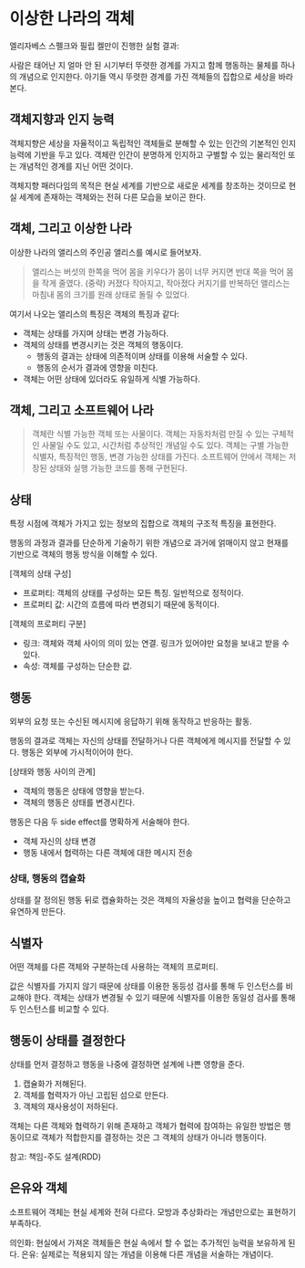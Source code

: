 # 이상한 나라의 객체

엘리자베스 스펠크와 필립 켈만이 진행한 실험 결과: 

사람은 태어난 지 얼마 안 된 시기부터 뚜렷한 경계를 가지고 함께 행동하는 물체를 하나의 개념으로 인지한다. 아기들 역시 뚜렷한 경계를 가진 객체들의 집합으로 세상을 바라본다.

## 객체지향과 인지 능력

객체지향은 세상을 자율적이고 독립적인 객체들로 분해할 수 있는 인간의 기본적인 인지 능력에 기반을 두고 있다. 객체란 인간이 분명하게 인지하고 구별할 수 있는 물리적인 또는 개념적인 경계를 지닌 어떤 것이다.

객체지향 패러다임의 목적은 현실 세계를 기반으로 새로운 세계를 창조하는 것이므로 현실 세계에 존재하는 객체와는 전혀 다른 모습을 보이곤 한다.

## 객체, 그리고 이상한 나라

이상한 나라의 앨리스의 주인공 앨리스를 예시로 들어보자.

> 앨리스는 버섯의 한쪽을 먹어 몸을 키우다가 몸이 너무 커지면 반대 쪽을 먹어 몸을 작게 줄였다.
(중략)
커졌다 작아지고, 작아졌다 커지기를 반복하던 앨리스는 마침내 몸의 크기를 원래 상태로 돌릴 수 있었다.

여기서 나오는 앨리스의 특징은 객체의 특징과 같다:
* 객체는 상태를 가지며 상태는 변경 가능하다.
* 객체의 상태를 변경시키는 것은 객체의 행동이다.
  * 행동의 결과는 상태에 의존적이며 상태를 이용해 서술할 수 있다.
  * 행동의 순서가 결과에 영향을 미친다.
* 객체는 어떤 상태에 있더라도 유일하게 식별 가능하다.

## 객체, 그리고 소프트웨어 나라

> 객체란 식별 가능한 객체 또는 사물이다. 객체는 자동차처럼 만질 수 있는 구체적인 사물일 수도 있고, 시간처럼 추상적인 개념일 수도 있다.
객체는 구별 가능한 식별자, 특징적인 행동, 변경 가능한 상태를 가진다.
소프트웨어 안에서 객체는 저장된 상태와 실행 가능한 코드를 통해 구현된다.

## 상태

특정 시점에 객체가 가지고 있는 정보의 집합으로 객체의 구조적 특징을 표현한다. 

행동의 과정과 결과를 단순하게 기술하기 위한 개념으로 과거에 얽매이지 않고 현재를 기반으로 객체의 행동 방식을 이해할 수 있다.

[객체의 상태 구성]
* 프로퍼티: 객체의 상태를 구성하는 모든 특징. 일반적으로 정적이다.
* 프로퍼티 값: 시간의 흐름에 따라 변경되기 때문에 동적이다.
  
[객체의 프로퍼티 구분]
* 링크: 객체와 객체 사이의 의미 있는 연결. 링크가 있어야만 요청을 보내고 받을 수 있다.
* 속성: 객체를 구성하는 단순한 값.

## 행동

외부의 요청 또는 수신된 메시지에 응답하기 위해 동작하고 반응하는 활동. 

행동의 결과로 객체는 자신의 상태를 전달하거나 다른 객체에게 메시지를 전달할 수 있다. 행동은 외부에 가시적이어야 한다.

[상태와 행동 사이의 관계]
* 객체의 행동은 상태에 영향을 받는다.
* 객체의 행동은 상태를 변경시킨다.

행동은 다음 두 side effect를 명확하게 서술해야 한다.
* 객체 자신의 상태 변경
* 행동 내에서 협력하는 다른 객체에 대한 메시지 전송

### 상태, 행동의 캡슐화

상태를 잘 정의된 행동 뒤로 캡슐화하는 것은 객체의 자율성을 높이고 협력을 단순하고 유연하게 만든다.

## 식별자

어떤 객체를 다른 객체와 구분하는데 사용하는 객체의 프로퍼티.

값은 식별자를 가지지 않기 때문에 상태를 이용한 동등성 검사를 통해 두 인스턴스를 비교해야 한다. 객체는 상태가 변경될 수 있기 때문에 식별자를 이용한 동일성 검사를 통해 두 인스턴스를 비교할 수 있다.

## 행동이 상태를 결정한다

상태를 먼저 결정하고 행동을 나중에 결정하면 설계에 나쁜 영향을 준다.
1. 캡슐화가 저해된다.
1. 객체를 협력자가 아닌 고립된 섬으로 만든다.
1. 객체의 재사용성이 저하된다.

객체는 다른 객체와 협력하기 위해 존재하고 객체가 협력에 참여하는 유일한 방법은 행동이므로 객체가 적합한지를 결정하는 것은 그 객체의 상태가 아니라 행동이다.

참고: 책임-주도 설계(RDD)

## 은유와 객체

소프트웨어 객체는 현실 세계와 전혀 다르다. 모방과 추상화라는 개념만으로는 표현하기 부족하다.

의인화: 현실에서 가져온 객체들은 현실 속에서 할 수 없는 추가적인 능력을 보유하게 된다.
은유: 실제로는 적용되지 않는 개념을 이용해 다른 개념을 서술하는 개념이다.
